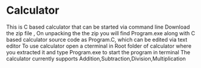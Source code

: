 # Calculator
This is C based calculator that can be started via command line
Download the zip file , On unpacking the the zip you will find Program.exe along with C based calculator source code as Program.C, which can be edited via text editor
To use calculator open a cterminal in Root folder of calculator where you extracted it and type Program.exe to start the program in terminal
The calculator currently supports Addition,Subtraction,Division,Multiplication
